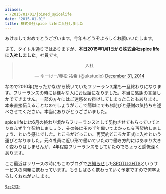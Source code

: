 ```yaml
---
aliases:
- /2015/01/01/joined_spicelife
date: "2015-01-01"
title: 株式会社spice lifeに入社しました
---
```


あけましておめでとうございます。今年もどうぞよろしくお願いいたします。

さて、タイトル通りではありますが、__本日2015年1月1日から株式会社spice lifeに入社しました__。社員です。

<blockquote style='text-align: center' class="twitter-tweet" lang="en"><p>入社</p>&mdash; ゆーけー/赤松 祐希 (@ukstudio) <a href="https://twitter.com/ukstudio/status/550306578851569668">December 31, 2014</a></blockquote>
<script async src="//platform.twitter.com/widgets.js" charset="utf-8"></script>

なので2010年(だったかな)から続いていたフリーランス業も一旦終わりになります。フリーランスの時には様々な人にお世話になりました。本当に感謝の言葉しかでてきません。一部の方々にはご迷惑をお掛けしてしまったこともあります。本来直接伝えることなのでしょうがここで簡単にでもお詫びと感謝の気持ちを述べさせてください。本当にありがとうございました。

spice lifeには6月の終わり頃からフリーランスとして契約させてもらっていてとりあえず半年契約しましょう、その後はその半年働いてよかったら再契約しましょう、という感じでした。ところがどっこい、再契約どころか正式に入社という運びとなりました。元々社員に近い形で働いていたので働き方的にはあまり大きく変わりはしませんが、4年程度フリーランスをしていたのでちょっと感慨深くあります。

ここ最近はリリースの時にもこのブログで[お知らせ](/2014/11/27/spotlights-jp/)した[SPOTLIGHTS](https://spotlights.jp/)というサービスの開発に携わっています。もうしばらく携わっていく予定ですので何卒よろしくおねがいします。

[ｳｨｯｽﾘｽﾄ](http://amzn.to/ukstudio)